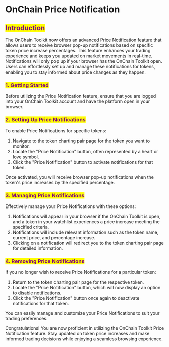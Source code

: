 # OnChain Price Notification

## <mark style="color:purple;">Introduction</mark>

The OnChain Toolkit now offers an advanced Price Notification feature that allows users to receive browser pop-up notifications based on specific token price increase percentages. This feature enhances your trading experience and keeps you updated on market movements in real-time. Notifications will only pop up if your browser has the OnChain Toolkit open. Users can effortlessly set up and manage these notifications for tokens, enabling you to stay informed about price changes as they happen.

### <mark style="color:purple;">1. Getting Started</mark>

Before utilizing the Price Notification feature, ensure that you are logged into your OnChain Toolkit account and have the platform open in your browser.

### <mark style="color:purple;">2. Setting Up Price Notifications</mark>

To enable Price Notifications for specific tokens:

1. Navigate to the token charting pair page for the token you want to monitor.
2. Locate the "Price Notification" button, often represented by a heart or love symbol.
3. Click the "Price Notification" button to activate notifications for that token.

Once activated, you will receive browser pop-up notifications when the token's price increases by the specified percentage.

### <mark style="color:purple;">3. Managing Price Notifications</mark>

Effectively manage your Price Notifications with these options:

1. Notifications will appear in your browser if the OnChain Toolkit is open, and a token in your watchlist experiences a price increase meeting the specified criteria.
2. Notifications will include relevant information such as the token name, current price, and percentage increase.
3. Clicking on a notification will redirect you to the token charting pair page for detailed information.

### <mark style="color:purple;">4. Removing Price Notifications</mark>

If you no longer wish to receive Price Notifications for a particular token:

1. Return to the token charting pair page for the respective token.
2. Locate the "Price Notification" button, which will now display an option to disable notifications.
3. Click the "Price Notification" button once again to deactivate notifications for that token.

You can easily manage and customize your Price Notifications to suit your trading preferences.

Congratulations! You are now proficient in utilizing the OnChain Toolkit Price Notification feature. Stay updated on token price increases and make informed trading decisions while enjoying a seamless browsing experience.
